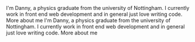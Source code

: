 <TestLayout>
    <TitledSection title="Who am I?">
        <Description>
            I'm Danny, a physics graduate from the university of Nottingham. I currently work in front end web development and in general just love writing code.
        </Description>
        <LinkButton href="/about">More about me</LinkButton>
    </TitledSection>
    <TitledSection title="Who am I?">
        <Description>
            I'm Danny, a physics graduate from the university of Nottingham. I currently work in front end web development and in general just love writing code.
        </Description>
        <LinkButton href="/about">More about me</LinkButton>
    </TitledSection>
</TestLayout>
